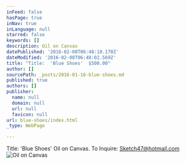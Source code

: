 ```yaml
---
inFeed: false
hasPage: true
inNav: true
inLanguage: null
starred: false
keywords: []
description: Oil on Canvas
datePublished: '2016-02-08T06:48:10.170Z'
dateModified: '2016-02-08T06:48:02.569Z'
title: "Title:  'Blue Shoes'  $500.00"
author: []
sourcePath: _posts/2016-01-16-blue-shoes.md
published: true
authors: []
publisher:
  name: null
  domain: null
  url: null
  favicon: null
url: blue-shoes/index.html
_type: WebPage

---
```

Title:  'Blue Shoes'  Oil on Canvas.  To Inquire:  Sketch47@hotmail.com
![Oil on Canvas](https://s3-us-west-2.amazonaws.com/the-grid-img/p/0a403d9cf5a24acf9e6d6a8589d08b188dc26d9d.jpg)